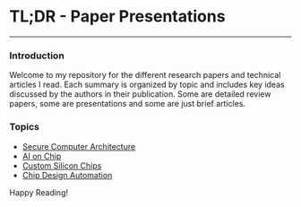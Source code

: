 # TL;DR - Paper Presentations

---

### Introduction
Welcome to my repository for the different research papers and technical articles I read. Each summary is organized by topic and includes key ideas discussed by the authors in their publication. Some are detailed review papers, some are presentations and some are just brief articles. 

### Topics
- [Secure Computer Architecture](./Secure_Computer_Architecture)
- [AI on Chip](./AI_on_Chip)
- [Custom Silicon Chips](./Custom_Silicon_Chips)
- [Chip Design Automation](./Chip_Design_Automation)


Happy Reading!
